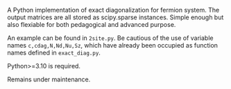 A Python implementation of exact diagonalization for fermion system. The output matrices are all stored as scipy.sparse instances. Simple enough but also flexiable for both pedagogical and advanced purpose.

An example can be found in ```2site.py```. Be cautious of the use of variable names ```c,cdag,N,Nd,Nu,Sz```, which have already been occupied as function names defined in ```exact_diag.py```.

Python>=3.10 is required.

Remains under maintenance.
